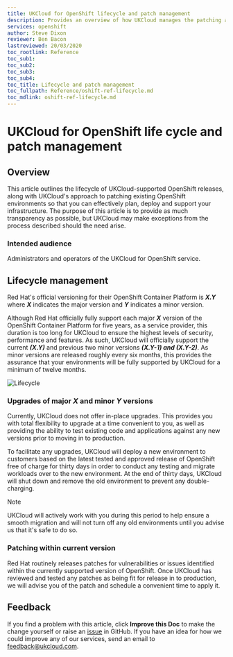 ```yaml
---
title: UKCloud for OpenShift lifecycle and patch management
description: Provides an overview of how UKCloud manages the patching and lifecycle support of its OpenShift service
services: openshift
author: Steve Dixon
reviewer: Ben Bacon
lastreviewed: 20/03/2020
toc_rootlink: Reference
toc_sub1: 
toc_sub2:
toc_sub3:
toc_sub4:
toc_title: Lifecycle and patch management
toc_fullpath: Reference/oshift-ref-lifecycle.md
toc_mdlink: oshift-ref-lifecycle.md
---
```


# UKCloud for OpenShift life cycle and patch management

## Overview

This article outlines the lifecycle of UKCloud-supported OpenShift releases, along with UKCloud's approach to patching existing OpenShift environments so that you can effectively plan, deploy and support your infrastructure. The purpose of this article is to provide as much transparency as possible, but UKCloud may make exceptions from the process described should the need arise.

### Intended audience

Administrators and operators of the UKCloud for OpenShift service.

## Lifecycle management

Red Hat's official versioning for their OpenShift Container Platform is _**X.Y**_ where _**X**_ indicates the major version and _**Y**_ indicates a minor version.

Although Red Hat officially fully support each major _**X**_ version of the OpenShift Container Platform for five years, as a service provider, this duration is too long for UKCloud to ensure the highest levels of security, performance and features. As such, UKCloud will officially support the current **_(X.Y)_** and previous two minor versions **_(X.Y-1) and (X.Y-2)_**. As minor versions are released roughly every six months, this provides the assurance that your environments will be fully supported by UKCloud for a minimum of twelve months.

![Lifecycle](images/oshift-supported-versions.png)

### Upgrades of major _**X**_ and minor _**Y**_ versions

Currently, UKCloud does not offer in-place upgrades. This provides you with total flexibility to upgrade at a time convenient to you, as well as providing the ability to test existing code and applications against any new versions prior to moving in to production.

To facilitate any upgrades, UKCloud will deploy a new environment to customers based on the latest tested and approved release of OpenShift free of charge for thirty days in order to conduct any testing and migrate workloads over to the new environment. At the end of thirty days, UKCloud will shut down and remove the old environment to prevent any double-charging.

> [!NOTE]
> UKCloud will actively work with you during this period to help ensure a smooth migration and will not turn off any old environments until you advise us that it's safe to do so.

### Patching within current version

Red Hat routinely releases patches for vulnerabilities or issues identified within the currently supported version of OpenShift. Once UKCloud has reviewed and tested any patches as being fit for release in to production, we will advise you of the patch and schedule a convenient time to apply it.

## Feedback

If you find a problem with this article, click **Improve this Doc** to make the change yourself or raise an [issue](https://github.com/UKCloud/documentation/issues) in GitHub. If you have an idea for how we could improve any of our services, send an email to <feedback@ukcloud.com>.
